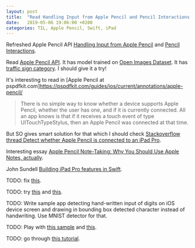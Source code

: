```yaml
---
layout: post
title:  "Read Handling Input from Apple Pencil and Pencil Interactions documentation; read Apple Pencil at pspdfkit.com; Read John Sundell's Building iPad Pro features in Swift"
date:   2019-05-06 19:06:00 +0200
categories: TIL, Apple Pencil, Swift, iPad
---
```

Refreshed Apple Pencil API [Handling Input from Apple Pencil](https://developer.apple.com/documentation/uikit/pencil_interactions/handling_input_from_apple_pencil) and [Pencil Interactions](https://developer.apple.com/documentation/uikit/pencil_interactions).

Read [Apple Pencil API](https://github.com/tensorflow/models/tree/master/research/object_detection). It has model trained on [Open Images Dataset](https://storage.googleapis.com/openimages/web/challenge.html). It has [traffic sign category](https://storage.googleapis.com/openimages/web/challenge_visualizer/index.html?set=detection&c=%2Fm%2F01mqdt). I should give it a try!

It's interesting to read in [Apple Pencil at pspdfkit.com]https://pspdfkit.com/guides/ios/current/annotations/apple-pencil/ 

> There is no simple way to know whether a device supports Apple Pencil, whether the user has one, and if it is currently connected. All an app knows is that if it receives a touch event of type UITouchTypeStylus, then an Apple Pencil was connected at that time.

But SO gives smart solution for that which I should check [Stackoverflow thread Detect whether Apple Pencil is connected to an iPad Pro](https://stackoverflow.com/questions/32542250/detect-whether-apple-pencil-is-connected-to-an-ipad-pro).

Interesting essay [Apple Pencil Note-Taking: Why You Should Use Apple Notes, actually](https://www.kennethreitz.org/essays/apple-pencil-note-taking-why-you-should-use-apple-notes-actually).

John Sundell [Building iPad Pro features in Swift](https://www.swiftbysundell.com/posts/building-ipad-pro-features-in-swift).

TODO: fix [this](https://superuser.com/questions/369880/you-are-not-in-the-sudoers-file-error-after-running-sudo-command).

TODO: try [this](https://github.com/tensorflow/examples/tree/master/lite/examples/object_detection/ios) and [this](https://github.com/tensorflow/tensorflow/tree/master/tensorflow/lite/experimental/swift).

TODO: Write sample app detecting hand-written input of digits on iOS device screen and drawing in bounding box detected character instead of handwriting. Use MNIST detector for that.

TODO: Play with [this sample](https://developer.apple.com/documentation/uikit/touches_presses_and_gestures/leveraging_touch_input_for_drawing_apps) and [this](https://developer.apple.com/documentation/uikit/touches_presses_and_gestures/illustrating_the_force_altitude_and_azimuth_properties_of_touch_input).

TODO: go through [this tutorial](https://www.raywenderlich.com/1407-apple-pencil-tutorial-getting-started).
